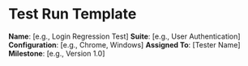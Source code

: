 # Test Run Template

**Name**: [e.g., Login Regression Test]
**Suite**: [e.g., User Authentication]
**Configuration**: [e.g., Chrome, Windows]
**Assigned To**: [Tester Name]
**Milestone**: [e.g., Version 1.0]